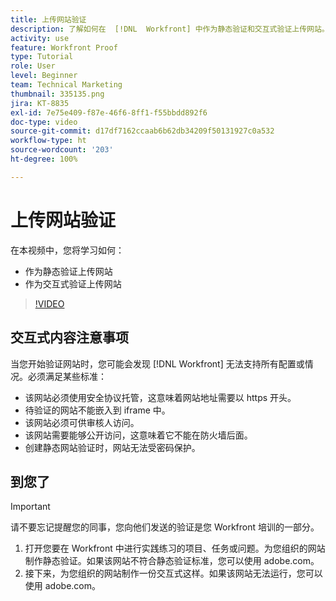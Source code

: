 ```yaml
---
title: 上传网站验证
description: 了解如何在  [!DNL  Workfront] 中作为静态验证和交互式验证上传网站。
activity: use
feature: Workfront Proof
type: Tutorial
role: User
level: Beginner
team: Technical Marketing
thumbnail: 335135.png
jira: KT-8835
exl-id: 7e75e409-f87e-46f6-8ff1-f55bbdd892f6
doc-type: video
source-git-commit: d17df7162ccaab6b62db34209f50131927c0a532
workflow-type: ht
source-wordcount: '203'
ht-degree: 100%

---
```


# 上传网站验证

在本视频中，您将学习如何：

* 作为静态验证上传网站
* 作为交互式验证上传网站

>[!VIDEO](https://video.tv.adobe.com/v/3445077/?quality=12&learn=on&enablevpops&captions=chi_hans)


## 交互式内容注意事项

当您开始验证网站时，您可能会发现 [!DNL Workfront] 无法支持所有配置或情况。必须满足某些标准：

* 该网站必须使用安全协议托管，这意味着网站地址需要以 https 开头。
* 待验证的网站不能嵌入到 iframe 中。
* 该网站必须可供审核人访问。
* 该网站需要能够公开访问，这意味着它不能在防火墙后面。
* 创建静态网站验证时，网站无法受密码保护。

## 到您了

>[!IMPORTANT]
>
>请不要忘记提醒您的同事，您向他们发送的验证是您 Workfront 培训的一部分。

1. 打开您要在 Workfront 中进行实践练习的项目、任务或问题。为您组织的网站制作静态验证。如果该网站不符合静态验证标准，您可以使用 adobe.com。
1. 接下来，为您组织的网站制作一份交互式这样。如果该网站无法运行，您可以使用 adobe.com。

<!-- 
Learn more about these considerations in the articles Generate a static proof for a website or other web content and Generate an interactive proof for a website or other web content. 
-->

<!--
### Learn more
[!DNL Workfront] also supports interactive proofing of files generated from a ZIP file. Learn how to prepare the ZIP file for uploading in the article Interactive content proofs.

* Generate a static proof for a website or other web content
* Generate an interactive proof for a website or other web content
* Generate a proof for interactive content in a ZIP file
* Understand the desktop proofing viewer
* Install the desktop proofing viewer
-->
